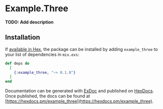 # Example.Three

**TODO: Add description**

## Installation

If [available in Hex](https://hex.pm/docs/publish), the package can be installed
by adding `example_three` to your list of dependencies in `mix.exs`:

```elixir
def deps do
  [
    {:example_three, "~> 0.1.0"}
  ]
end
```

Documentation can be generated with [ExDoc](https://github.com/elixir-lang/ex_doc)
and published on [HexDocs](https://hexdocs.pm). Once published, the docs can
be found at [https://hexdocs.pm/example_three](https://hexdocs.pm/example_three).

